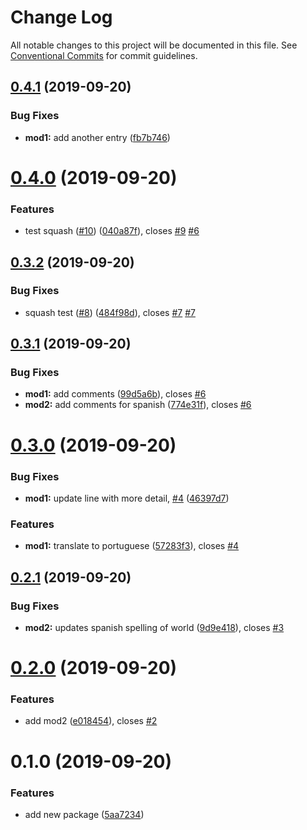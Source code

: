 # Change Log

All notable changes to this project will be documented in this file.
See [Conventional Commits](https://conventionalcommits.org) for commit guidelines.

## [0.4.1](https://github.com/LonnyGomes/conventional-commits-lerna-poc/compare/v0.4.0...v0.4.1) (2019-09-20)


### Bug Fixes

* **mod1:** add another entry ([fb7b746](https://github.com/LonnyGomes/conventional-commits-lerna-poc/commit/fb7b746))





# [0.4.0](https://github.com/LonnyGomes/conventional-commits-lerna-poc/compare/v0.3.2...v0.4.0) (2019-09-20)


### Features

* test squash ([#10](https://github.com/LonnyGomes/conventional-commits-lerna-poc/issues/10)) ([040a87f](https://github.com/LonnyGomes/conventional-commits-lerna-poc/commit/040a87f)), closes [#9](https://github.com/LonnyGomes/conventional-commits-lerna-poc/issues/9) [#6](https://github.com/LonnyGomes/conventional-commits-lerna-poc/issues/6)





## [0.3.2](https://github.com/LonnyGomes/conventional-commits-lerna-poc/compare/v0.3.1...v0.3.2) (2019-09-20)


### Bug Fixes

* squash test ([#8](https://github.com/LonnyGomes/conventional-commits-lerna-poc/issues/8)) ([484f98d](https://github.com/LonnyGomes/conventional-commits-lerna-poc/commit/484f98d)), closes [#7](https://github.com/LonnyGomes/conventional-commits-lerna-poc/issues/7) [#7](https://github.com/LonnyGomes/conventional-commits-lerna-poc/issues/7)





## [0.3.1](https://github.com/LonnyGomes/conventional-commits-lerna-poc/compare/v0.3.0...v0.3.1) (2019-09-20)


### Bug Fixes

* **mod1:** add comments ([99d5a6b](https://github.com/LonnyGomes/conventional-commits-lerna-poc/commit/99d5a6b)), closes [#6](https://github.com/LonnyGomes/conventional-commits-lerna-poc/issues/6)
* **mod2:** add comments for spanish ([774e31f](https://github.com/LonnyGomes/conventional-commits-lerna-poc/commit/774e31f)), closes [#6](https://github.com/LonnyGomes/conventional-commits-lerna-poc/issues/6)





# [0.3.0](https://github.com/LonnyGomes/conventional-commits-lerna-poc/compare/v0.2.1...v0.3.0) (2019-09-20)


### Bug Fixes

* **mod1:** update line with more detail, [#4](https://github.com/LonnyGomes/conventional-commits-lerna-poc/issues/4) ([46397d7](https://github.com/LonnyGomes/conventional-commits-lerna-poc/commit/46397d7))


### Features

* **mod1:** translate to portuguese ([57283f3](https://github.com/LonnyGomes/conventional-commits-lerna-poc/commit/57283f3)), closes [#4](https://github.com/LonnyGomes/conventional-commits-lerna-poc/issues/4)





## [0.2.1](https://github.com/LonnyGomes/conventional-commits-lerna-poc/compare/v0.2.0...v0.2.1) (2019-09-20)


### Bug Fixes

* **mod2:** updates spanish spelling of world ([9d9e418](https://github.com/LonnyGomes/conventional-commits-lerna-poc/commit/9d9e418)), closes [#3](https://github.com/LonnyGomes/conventional-commits-lerna-poc/issues/3)





# [0.2.0](https://github.com/LonnyGomes/conventional-commits-lerna-poc/compare/v0.1.0...v0.2.0) (2019-09-20)


### Features

* add mod2 ([e018454](https://github.com/LonnyGomes/conventional-commits-lerna-poc/commit/e018454)), closes [#2](https://github.com/LonnyGomes/conventional-commits-lerna-poc/issues/2)





# 0.1.0 (2019-09-20)


### Features

* add new package ([5aa7234](https://github.com/LonnyGomes/conventional-commits-lerna-poc/commit/5aa7234))

